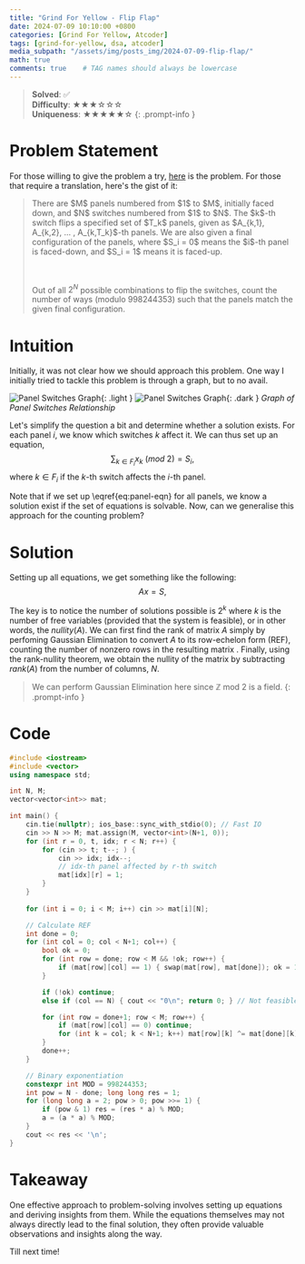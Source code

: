 ```yaml
---
title: "Grind For Yellow - Flip Flap"
date: 2024-07-09 10:10:00 +0800
categories: [Grind For Yellow, Atcoder]
tags: [grind-for-yellow, dsa, atcoder]
media_subpath: "/assets/img/posts_img/2024-07-09-flip-flap/"
math: true
comments: true    # TAG names should always be lowercase
---
```


> **Solved**: ✅  
**Difficulty**: ★★★☆☆☆   
**Uniqueness**: ★★★★★☆
{: .prompt-info }

# Problem Statement

For those willing to give the problem a try, [here](https://atcoder.jp/contests/typical90/tasks/typical90_be) is the problem. For those that require a translation, here's the gist of it:

<blockquote>
There are $M$ panels numbered from $1$ to $M$, initially faced down, and $N$ switches numbered from $1$ to $N$. The $k$-th switch  flips a specified set of $T_k$ panels, given as $A_{k,1}, A_{k,2}, ... , A_{k,T_k}$-th panels. We are also given a final configuration of the panels, where $S_i = 0$ means the $i$-th panel is faced-down, and $S_i = 1$ means it is faced-up.

<br><br> 
Out of all $2^N$ possible combinations to flip the switches, count the number of ways (modulo $998244353$) such that the panels match the given final configuration.
</blockquote>

# Intuition
Initially, it was not clear how we should approach this problem. One way I initially tried to tackle this problem is through a graph, but to no avail.

![Panel Switches Graph](panel-switch-light.png){: .light }
![Panel Switches Graph](panel-switch-dark.png){: .dark }
_Graph of Panel Switches Relationship_

Let's simplify the question a bit and determine whether a solution exists. For each panel $i$, we know which switches $k$ affect it. We can thus set up an equation,
$$
\begin{equation}
  \sum_{k \in F_{i}} x_k\ (mod\ 2) = S_i, 
  \label{eq:panel-eqn}
\end{equation}
$$
where $k\in F_{i}$ if the $k$-th switch affects the $i$-th panel.

Note that if we set up \eqref{eq:panel-eqn} for all panels, we know a solution exist if the set of equations is solvable. Now, can we generalise this approach for the counting problem?

# Solution
Setting up all equations, we get something like the following:
$$
\begin{equation}
  Ax = S, 
  \label{eq:full-panel-eqn}
\end{equation}
$$

The key is to notice the number of solutions possible is $2^k$ where $k$ is the number of free variables (provided that the system is feasible), or in other words, the $nullity(A)$. We can first find the rank of matrix $A$ simply by perfoming Gaussian Elimination to convert $A$ to its row-echelon form (REF), counting the number of nonzero rows in the resulting matrix . Finally, using the rank-nullity theorem, we obtain the nullity of the matrix by subtracting $rank(A)$ from the number of columns, $N$.

> We can perform Gaussian Elimination here since $\mathbb{Z}$ mod 2 is a field.
{: .prompt-info }

# Code
```c++
#include <iostream>
#include <vector>
using namespace std;

int N, M;
vector<vector<int>> mat;

int main() {
    cin.tie(nullptr); ios_base::sync_with_stdio(0); // Fast IO
    cin >> N >> M; mat.assign(M, vector<int>(N+1, 0));
    for (int r = 0, t, idx; r < N; r++) {
        for (cin >> t; t--; ) {
            cin >> idx; idx--;
            // idx-th panel affected by r-th switch
            mat[idx][r] = 1;
        }
    }
    
    for (int i = 0; i < M; i++) cin >> mat[i][N];

    // Calculate REF
    int done = 0;
    for (int col = 0; col < N+1; col++) {
        bool ok = 0;
        for (int row = done; row < M && !ok; row++) {
            if (mat[row][col] == 1) { swap(mat[row], mat[done]); ok = 1; }
        }

        if (!ok) continue;
        else if (col == N) { cout << "0\n"; return 0; } // Not feasible

        for (int row = done+1; row < M; row++) {
            if (mat[row][col] == 0) continue;
            for (int k = col; k < N+1; k++) mat[row][k] ^= mat[done][k];
        }
        done++;
    }

    // Binary exponentiation
    constexpr int MOD = 998244353;
    int pow = N - done; long long res = 1;
    for (long long a = 2; pow > 0; pow >>= 1) {
        if (pow & 1) res = (res * a) % MOD;
        a = (a * a) % MOD;
    }
    cout << res << '\n';
}
```

# Takeaway
One effective approach to problem-solving involves setting up equations and deriving insights from them. While the equations themselves may not always directly lead to the final solution, they often provide valuable observations and insights along the way.

Till next time!
